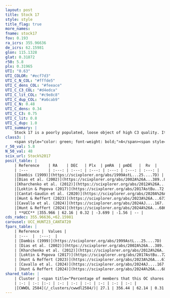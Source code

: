 ```yaml
---
layout: post
title: Stock 17
style: style
title_flag: true
more_names: 
fname: stock17
fov: 0.193
ra_icrs: 355.96636
de_icrs: 62.15981
glon: 115.1328
glat: 0.31872
r50: 5.8
plx: 0.31965
UTI: "0.63"
UTI_COLOR: "#ecf7d3"
UTI_C_N_COL: "#fffde5"
UTI_C_dens_COL: "#feeace"
UTI_C_C3_COL: "#d4edca"
UTI_C_lit_COL: "#c9e8c8"
UTI_C_dup_COL: "#a6cab9"
UTI_C_N: 0.48
UTI_C_dens: 0.34
UTI_C_C3: 0.75
UTI_C_lit: 0.8
UTI_C_dup: 1.0
UTI_summary: |
    Stock 17 is a poorly populated, loose object of high C3 quality. It is well-studied in the literature. This object shares a moderate percentage of members with a later reported entry.
class3: |
    <span style="color: green; font-weight: bold;">A</span><span style="color: #FFC300; font-weight: bold;">B</span>
r_50_val: 5.8
N_50_val: 48
scix_url: Stock%2017
posit_table: |
    | Reference    | RA    | DEC   | Plx  | pmRA  | pmDE   |  Rv  |
    | :---         | :---: | :---: | :---: | :---: | :---: | :---: |
    |[Dambis (1999)](https://scixplorer.org/abs/1999AstL...25....7D) | 356.5 | 62.183 | -- | -- | -- | -- |
    |[Dias et al. (2002)](https://scixplorer.org/abs/2002A%26A...389..871D) | 355.946 | 62.16 | -- | -1.58 | -2.55 | -44.8 |
    |[Kharchenko et al. (2012)](https://scixplorer.org/abs/2012A%26A...543A.156K) | 355.947 | 62.165 | -- | -2.05 | -6.88 | -- |
    |[Loktin & Popova (2017)](https://scixplorer.org/abs/2017AstBu..72..257L) | 355.95 | 62.16 | -- | -1.58 | -2.55 | -44.8 |
    |[Cantat-Gaudin et al. (2020)](https://scixplorer.org/abs/2020A%26A...640A...1C) | 355.949 | 62.161 | 0.309 | -3.691 | -1.525 | -- |
    |[Hunt & Reffert (2023)](https://scixplorer.org/abs/2023A%26A...673A.114H) | 355.954 | 62.16 | 0.317 | -3.639 | -1.579 | -- |
    |[Cavallo et al. (2024)](https://scixplorer.org/abs/2024AJ....167...12C) | 356.3 | 62.084 | 0.317 | -- | -- | -- |
    |[Hunt & Reffert (2024)](https://scixplorer.org/abs/2024A%26A...686A..42H) | 355.954 | 62.16 | 0.317 | -3.639 | -1.579 | -- |
    | **UCC** |355.966 | 62.16 | 0.32 | -3.699 | -1.56 | -- | 
cds_radec: 355.96636,+62.15981
carousel: UCC_HUNT23_CANTAT20
fpars_table: |
    | Reference |  Values |
    | :---  |  :---:  |
    | [Dambis (1999)](https://scixplorer.org/abs/1999AstL...25....7D) | `E_B-V_=0.767, DM0=11.74, log_age_=6.7` |
    | [Dias et al. (2002)](https://scixplorer.org/abs/2002A%26A...389..871D) | `E(B-V)=0.736, Dist=2144.0, Age=6.775` |
    | [Kharchenko et al. (2012)](https://scixplorer.org/abs/2012A%26A...543A.156K) | `e_bv=0.7, distance=2400, log_age=7.0` |
    | [Loktin & Popova (2017)](https://scixplorer.org/abs/2017AstBu..72..257L) | `E(B-V)=0.736, Dmod=11.656, logt=6.775` |
    | [Hunt & Reffert (2023)](https://scixplorer.org/abs/2023A%26A...673A.114H) | `AV50=1.957, diffAV50=0.942, MOD50=12.46, logAge50=7.067` |
    | [Cavallo et al. (2024)](https://scixplorer.org/abs/2024AJ....167...12C) | `AV50=2.04, dMod50=12.29, logAge50=7.36, [Fe/H]50=0.29` |
    | [Hunt & Reffert (2024)](https://scixplorer.org/abs/2024A%26A...686A..42H) | `MassJ=250.377` |
shared_table: |
    | Cluster | <span title="Percentage of members that this OC shares with the ones listed">%</span>   | RA   | DEC   | Plx   | pmRA  | pmDE  | Rv | UTI |
    | :-: | :-: |:-: | :-: | :-: | :-: | :-: | :-: | :-: |
    |[CWWDL 2584](/_clusters/cwwdl2584/)| 27.1 | 356.44 | 62.14 | 0.31 | -3.59 | -1.56 | -- |0.27 |
---
```

